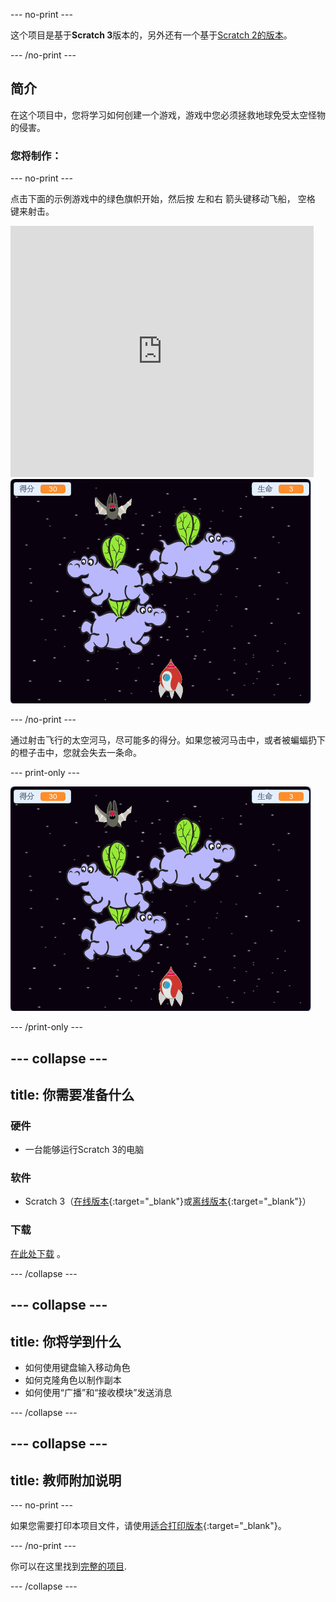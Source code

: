 \--- no-print \---

这个项目是基于**Scratch 3**版本的，另外还有一个基于[Scratch 2的版本](https://projects.raspberrypi.org/en/projects/clone-wars-scratch2)。

\--- /no-print \---

## 简介

在这个项目中，您将学习如何创建一个游戏，游戏中您必须拯救地球免受太空怪物的侵害。

### 您将制作：

\--- no-print \---

点击下面的示例游戏中的绿色旗帜开始，然后按 <kbd>左</kbd>和<kbd>右</kbd> 箭头键移动飞船， <kbd>空格</kbd> 键来射击。

<div class="scratch-preview">
  <iframe allowtransparency="true" width="485" height="402" src="https://scratch.mit.edu/projects/embed/276887163/?autostart=false" frameborder="0" scrolling="no"></iframe>
  <img src="images/showcase.png">
</div>

\--- /no-print \---

通过射击飞行的太空河马，尽可能多的得分。如果您被河马击中，或者被蝙蝠扔下的橙子击中，您就会失去一条命。

\--- print-only \---

![降序](images/showcase.png)

\--- /print-only \---

## \--- collapse \---

## title: 你需要准备什么

### 硬件

+ 一台能够运行Scratch 3的电脑

### 软件

+ Scratch 3（[在线版本](https://rpf.io/scratchon){:target="_blank"}或[离线版本](https://rpf.io/scratchoff){:target="_blank"}）

### 下载

[在此处下载](http://rpf.io/p/en/clone-wars-go) 。

\--- /collapse \---

## \--- collapse \---

## title: 你将学到什么

+ 如何使用键盘输入移动角色
+ 如何克隆角色以制作副本
+ 如何使用“广播”和“接收模块”发送消息

\--- /collapse \---

## \--- collapse \---

## title: 教师附加说明

\--- no-print \---

如果您需要打印本项目文件，请使用[适合打印版本](https://projects.raspberrypi.org/en/projects/clone-wars/print){:target="_blank"}。

\--- /no-print \---

你可以在这里找到[完整的项目](http://rpf.io/p/en/clone-wars-get).

\--- /collapse \---